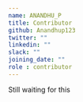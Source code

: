 ```yaml
---
name: ANANDHU_P
title: Contributor
github: Anandhup123
twitter: ""
linkedin: ""
slack: ""
joining_date: ""
role : contributor
---
```


Still waiting for this

